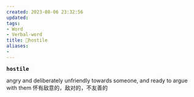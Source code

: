 ```yaml
---
created: 2023-08-06 23:32:56
updated: 
tags: 
- Word
- Verbal-word
title: 🚩hostile
aliases:
- 
---
```


<pre><strong>hostile</strong></pre>
 angry and deliberately unfriendly towards someone, and ready to argue with them 怀有敌意的，敌对的，不友善的